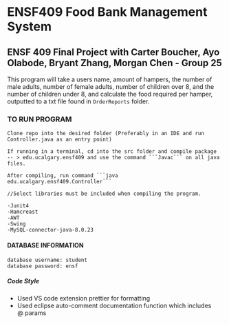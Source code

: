 # ENSF409 Food Bank Management System

## ENSF 409 Final Project with Carter Boucher, Ayo Olabode, Bryant Zhang, Morgan Chen - Group 25

This program will take a users name, amount of hampers, the number of male adults, number of female adults, number of
children over 8, and the number of children under 8, and calculate the food required per hamper, outputted to a txt file found in `OrderReports` folder.

### TO RUN PROGRAM

````
Clone repo into the desired folder (Preferably in an IDE and run Controller.java as an entry point)

If running in a terminal, cd into the src folder and compile package
-- > edu.ucalgary.ensf409 and use the command ```Javac``` on all java files.

After compiling, run command ```java edu.ucalgary.ensf409.Controller```

//Select libraries must be included when compiling the program.

-Junit4
-Hamcreast
-AWT
-Swing
-MySQL-connector-java-8.0.23
````

#### DATABASE INFORMATION

```
database username: student
database password: ensf
```

##### Code Style

- Used VS code extension prettier for formatting
- Used eclipse auto-comment documentation function which includes  
  @ params
